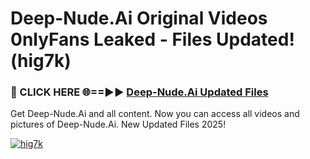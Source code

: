# Deep-Nude.Ai Original Videos 0nlyFans Leaked - Files Updated! (hig7k)

<h3>🔴 CLICK HERE 🌐==►► <a href="https://tinyurl.com/y5r63du9" rel="nofollow">Deep-Nude.Ai Updated Files</a></h3>

Get Deep-Nude.Ai and all content. Now you can access all videos and pictures of Deep-Nude.Ai. New Updated Files 2025!

[![hig7k](https://i.imgur.com/UVo9nyh.gif)](https://tinyurl.com/y5r63du9)